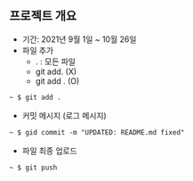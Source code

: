 ## 프로젝트 개요 
- 기간: 2021년 9월 1일 ~ 10월 26일
- 파일 추가
    + . : 모든 파일
    + git add. (X)
    + git add . (O)
```markdown
~ $ git add .
```

- 커밋 메시지 (로그 메시지)
```markdown
~ $ gid commit -m "UPDATED: README.md fixed"
```

- 파일 최종 업로드
```markdown
~ $ git push
```